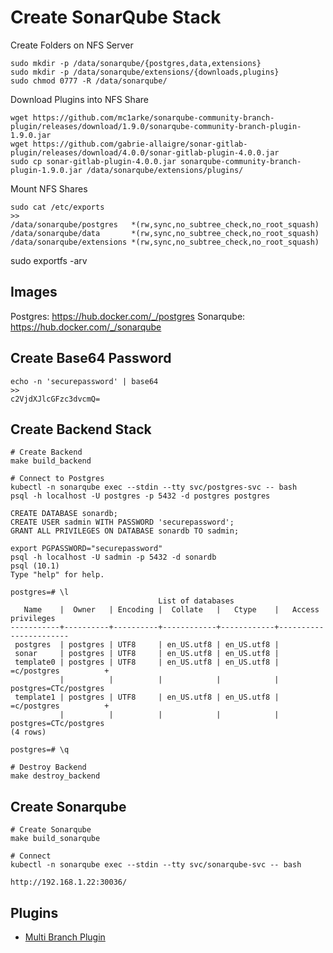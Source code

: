 # Create SonarQube Stack
Create Folders on NFS Server
```
sudo mkdir -p /data/sonarqube/{postgres,data,extensions}
sudo mkdir -p /data/sonarqube/extensions/{downloads,plugins}
sudo chmod 0777 -R /data/sonarqube/
```

Download Plugins into NFS Share
```
wget https://github.com/mc1arke/sonarqube-community-branch-plugin/releases/download/1.9.0/sonarqube-community-branch-plugin-1.9.0.jar
wget https://github.com/gabrie-allaigre/sonar-gitlab-plugin/releases/download/4.0.0/sonar-gitlab-plugin-4.0.0.jar
sudo cp sonar-gitlab-plugin-4.0.0.jar sonarqube-community-branch-plugin-1.9.0.jar /data/sonarqube/extensions/plugins/
```

Mount NFS Shares
```
sudo cat /etc/exports
>> 
/data/sonarqube/postgres   *(rw,sync,no_subtree_check,no_root_squash)
/data/sonarqube/data       *(rw,sync,no_subtree_check,no_root_squash)
/data/sonarqube/extensions *(rw,sync,no_subtree_check,no_root_squash)
```
sudo exportfs -arv


## Images
Postgres: https://hub.docker.com/_/postgres
Sonarqube: https://hub.docker.com/_/sonarqube

## Create Base64 Password
```
echo -n 'securepassword' | base64
>>
c2VjdXJlcGFzc3dvcmQ=
```


## Create Backend Stack 
```
# Create Backend
make build_backend

# Connect to Postgres
kubectl -n sonarqube exec --stdin --tty svc/postgres-svc -- bash
psql -h localhost -U postgres -p 5432 -d postgres postgres

CREATE DATABASE sonardb;
CREATE USER sadmin WITH PASSWORD 'securepassword';
GRANT ALL PRIVILEGES ON DATABASE sonardb TO sadmin;

export PGPASSWORD="securepassword"
psql -h localhost -U sadmin -p 5432 -d sonardb
psql (10.1)
Type "help" for help.

postgres=# \l
                                 List of databases
   Name    |  Owner   | Encoding |  Collate   |   Ctype    |   Access privileges   
-----------+----------+----------+------------+------------+-----------------------
 postgres  | postgres | UTF8     | en_US.utf8 | en_US.utf8 | 
 sonar     | postgres | UTF8     | en_US.utf8 | en_US.utf8 | 
 template0 | postgres | UTF8     | en_US.utf8 | en_US.utf8 | =c/postgres          +
           |          |          |            |            | postgres=CTc/postgres
 template1 | postgres | UTF8     | en_US.utf8 | en_US.utf8 | =c/postgres          +
           |          |          |            |            | postgres=CTc/postgres
(4 rows)

postgres=# \q

# Destroy Backend
make destroy_backend
```

## Create Sonarqube
```
# Create Sonarqube
make build_sonarqube

# Connect
kubectl -n sonarqube exec --stdin --tty svc/sonarqube-svc -- bash

http://192.168.1.22:30036/
```


## Plugins
* [Multi Branch Plugin](https://github.com/mc1arke/sonarqube-community-branch-plugin)
